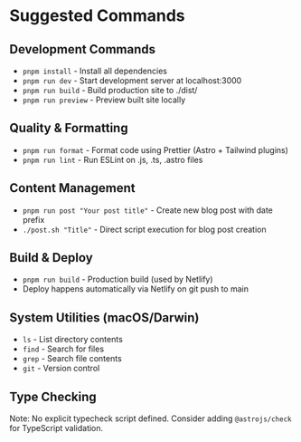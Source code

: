 # Suggested Commands

## Development Commands

- `pnpm install` - Install all dependencies
- `pnpm run dev` - Start development server at localhost:3000
- `pnpm run build` - Build production site to ./dist/
- `pnpm run preview` - Preview built site locally

## Quality & Formatting

- `pnpm run format` - Format code using Prettier (Astro + Tailwind plugins)
- `pnpm run lint` - Run ESLint on .js, .ts, .astro files

## Content Management

- `pnpm run post "Your post title"` - Create new blog post with date prefix
- `./post.sh "Title"` - Direct script execution for blog post creation

## Build & Deploy

- `pnpm run build` - Production build (used by Netlify)
- Deploy happens automatically via Netlify on git push to main

## System Utilities (macOS/Darwin)

- `ls` - List directory contents
- `find` - Search for files
- `grep` - Search file contents
- `git` - Version control

## Type Checking

Note: No explicit typecheck script defined. Consider adding `@astrojs/check` for TypeScript validation.
